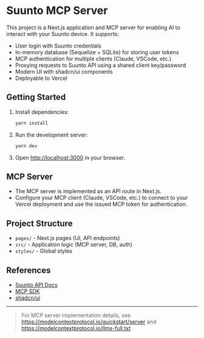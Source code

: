 # Suunto MCP Server

This project is a Next.js application and MCP server for enabling AI to interact with your Suunto device. It supports:

- User login with Suunto credentials
- In-memory database (Sequelize + SQLite) for storing user tokens
- MCP authentication for multiple clients (Claude, VSCode, etc.)
- Proxying requests to Suunto API using a shared client key/password
- Modern UI with shadcn/ui components
- Deployable to Vercel

## Getting Started

1. Install dependencies:
   ```sh
   yarn install
   ```
2. Run the development server:
   ```sh
   yarn dev
   ```
3. Open [http://localhost:3000](http://localhost:3000) in your browser.

## MCP Server
- The MCP server is implemented as an API route in Next.js.
- Configure your MCP client (Claude, VSCode, etc.) to connect to your Vercel deployment and use the issued MCP token for authentication.

## Project Structure
- `pages/` - Next.js pages (UI, API endpoints)
- `src/` - Application logic (MCP server, DB, auth)
- `styles/` - Global styles

## References
- [Suunto API Docs](https://apizone.suunto.com/apis)
- [MCP SDK](https://github.com/modelcontextprotocol/sdk)
- [shadcn/ui](https://ui.shadcn.com/)

---

> For MCP server implementation details, see https://modelcontextprotocol.io/quickstart/server and https://modelcontextprotocol.io/llms-full.txt
